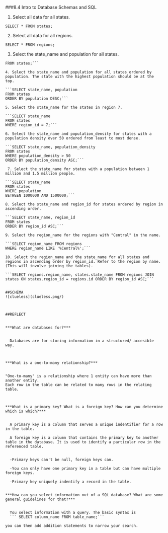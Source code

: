 ###8.4 Intro to Database Schemas and SQL 

1. Select all data for all states.

```SELECT * FROM states;```

2. Select all data for all regions.

```SELECT * FROM regions;```

3. Select the state_name and population for all states.

```SELECT state_name, population
FROM states;```

4. Select the state_name and population for all states ordered by population. The state with the highest population should be at the top.

```SELECT state_name, population
FROM states
ORDER BY population DESC;```

5. Select the state_name for the states in region 7.

```SELECT state_name
FROM states
WHERE region_id = 7;```

6. Select the state_name and population_density for states with a population density over 50 ordered from least to most dense.

```SELECT state_name, population_density
FROM states
WHERE population_density > 50
ORDER BY population_density ASC;```

 7. Select the state_name for states with a population between 1 million and 1.5 million people.

```SELECT state_name
FROM states
WHERE population
BETWEEN 1000000 AND 1500000;```

8. Select the state_name and region_id for states ordered by region in ascending order.

```SELECT state_name, region_id
FROM states
ORDER BY region_id ASC;```

9. Select the region_name for the regions with "Central" in the name.

```SELECT region_name FROM regions
WHERE region_name LIKE '%Central%';```

10. Select the region_name and the state_name for all states and regions in ascending order by region_id. Refer to the region by name. (This will involve joining the tables).

```SELECT regions.region_name, states.state_name FROM regions JOIN states ON states.region_id = regions.id ORDER BY region_id ASC;```


##SCHEMA
![clueless](clueless.png/)



##REFLECT


***What are databases for?***


  Databases are for storing information in a structured/ accesible way.



***What is a one-to-many relationship?***


"One-to-many" is a relationship where 1 entity can have more than another entity.
Each row in the table can be related to many rows in the relating table.



***What is a primary key? What is a foreign key? How can you determine which is which?***


  A primary key is a column that serves a unique indentifier for a row in the table.
  
  A foreign key is a column that contains the primary key to another table in the database. It is used to identify a particular row in the referenced table.


  -Primary keys can't be null, foreign keys can.
  
  -You can only have one primary key in a table but can have multiple foreign keys.
  
  -Primary key uniquely indentify a record in the table.


***How can you select information out of a SQL database? What are some general guidelines for that?***


  You select information with a query. The basic syntax is
  ``` SELECT column_name FROM table_name;```

you can then add addition statements to narrow your search.
